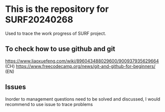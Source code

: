 # This is the repository for SURF20240268
Used to trace the work progress of SURF project.
## To check how to use github and git

https://www.liaoxuefeng.com/wiki/896043488029600/900937935629664    (CH)
https://www.freecodecamp.org/news/git-and-github-for-beginners/     (EN)

## Issues

Inorder to management questions need to be solved and discussed, I would recommend to use issue to trace problems
